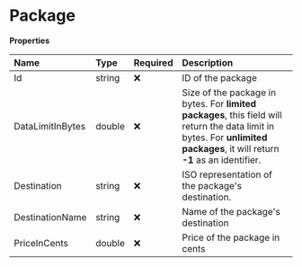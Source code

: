 # Package

**Properties**

| Name             | Type   | Required | Description                                                                                                                                                                 |
| :--------------- | :----- | :------- | :-------------------------------------------------------------------------------------------------------------------------------------------------------------------------- |
| Id               | string | ❌       | ID of the package                                                                                                                                                           |
| DataLimitInBytes | double | ❌       | Size of the package in bytes. For **limited packages**, this field will return the data limit in bytes. For **unlimited packages**, it will return **-1** as an identifier. |
| Destination      | string | ❌       | ISO representation of the package's destination.                                                                                                                            |
| DestinationName  | string | ❌       | Name of the package's destination                                                                                                                                           |
| PriceInCents     | double | ❌       | Price of the package in cents                                                                                                                                               |
